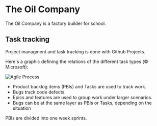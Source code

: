 # The Oil Company

The Oil Company is a factory builder for school.

## Task tracking

Project managment and task tracking is done with Github Projects.

Here's a graphic defining the relations of the different task types (© Microsoft):

![Agile Process](https://learn.microsoft.com/en-us/azure/devops/boards/work-items/guidance/media/alm_pt_scrum_wit_artifacts.png?view=azure-devops)

- Product backlog items (PBIs) and Tasks are used to track work.
- Bugs track code defects.
- Epics and features are used to group work under larger scenarios.
- Bugs can be at the same layer as PBIs or Tasks, depending on the situation

PBIs are divided into one week sprints.
